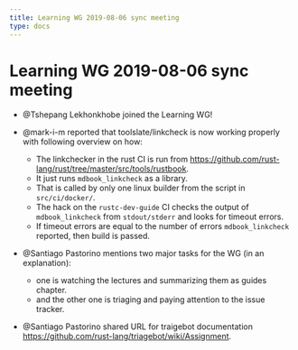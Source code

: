 ```yaml
---
title: Learning WG 2019-08-06 sync meeting
type: docs
---
```

# Learning WG 2019-08-06 sync meeting

- @Tshepang Lekhonkhobe joined the Learning WG!

- @mark-i-m reported that toolslate/linkcheck is now working properly with following overview on how:
    - The linkchecker in the rust CI is run from https://github.com/rust-lang/rust/tree/master/src/tools/rustbook.
    - It just runs `mdbook_linkcheck` as a library.
    - That is called by only one linux builder from the script in `src/ci/docker/`.
    - The hack on the `rustc-dev-guide` CI checks the output of `mdbook_linkcheck` from `stdout/stderr` and looks for timeout errors.
    - If timeout errors are equal to the number of errors `mdbook_linkcheck` reported, then build is passed.

- @Santiago Pastorino mentions two major tasks for the WG (in an explanation):
    - one is watching the lectures and summarizing them as guides chapter.
    - and the other one is triaging and paying attention to the issue tracker.

- @Santiago Pastorino shared URL for traigebot documentation https://github.com/rust-lang/triagebot/wiki/Assignment.